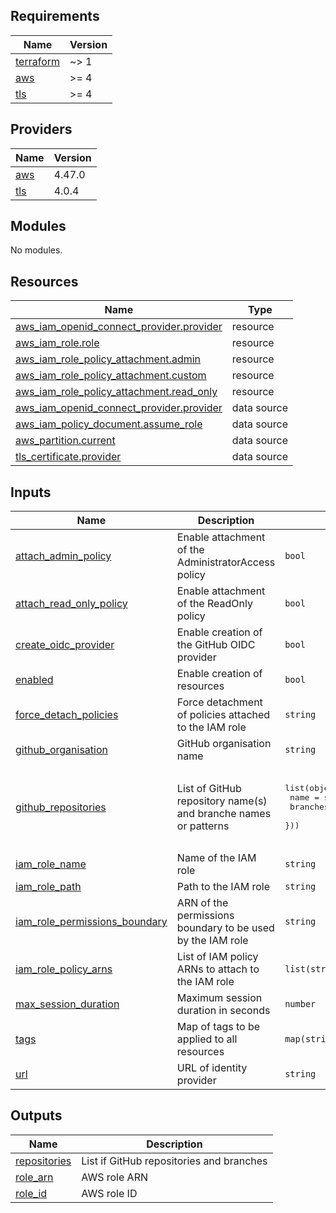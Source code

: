 ## Requirements

| Name | Version |
|------|---------|
| <a name="requirement_terraform"></a> [terraform](#requirement\_terraform) | ~> 1 |
| <a name="requirement_aws"></a> [aws](#requirement\_aws) | >= 4 |
| <a name="requirement_tls"></a> [tls](#requirement\_tls) | >= 4 |

## Providers

| Name | Version |
|------|---------|
| <a name="provider_aws"></a> [aws](#provider\_aws) | 4.47.0 |
| <a name="provider_tls"></a> [tls](#provider\_tls) | 4.0.4 |

## Modules

No modules.

## Resources

| Name | Type |
|------|------|
| [aws_iam_openid_connect_provider.provider](https://registry.terraform.io/providers/hashicorp/aws/latest/docs/resources/iam_openid_connect_provider) | resource |
| [aws_iam_role.role](https://registry.terraform.io/providers/hashicorp/aws/latest/docs/resources/iam_role) | resource |
| [aws_iam_role_policy_attachment.admin](https://registry.terraform.io/providers/hashicorp/aws/latest/docs/resources/iam_role_policy_attachment) | resource |
| [aws_iam_role_policy_attachment.custom](https://registry.terraform.io/providers/hashicorp/aws/latest/docs/resources/iam_role_policy_attachment) | resource |
| [aws_iam_role_policy_attachment.read_only](https://registry.terraform.io/providers/hashicorp/aws/latest/docs/resources/iam_role_policy_attachment) | resource |
| [aws_iam_openid_connect_provider.provider](https://registry.terraform.io/providers/hashicorp/aws/latest/docs/data-sources/iam_openid_connect_provider) | data source |
| [aws_iam_policy_document.assume_role](https://registry.terraform.io/providers/hashicorp/aws/latest/docs/data-sources/iam_policy_document) | data source |
| [aws_partition.current](https://registry.terraform.io/providers/hashicorp/aws/latest/docs/data-sources/partition) | data source |
| [tls_certificate.provider](https://registry.terraform.io/providers/hashicorp/tls/latest/docs/data-sources/certificate) | data source |

## Inputs

| Name | Description | Type | Default | Required |
|------|-------------|------|---------|:--------:|
| <a name="input_attach_admin_policy"></a> [attach\_admin\_policy](#input\_attach\_admin\_policy) | Enable attachment of the AdministratorAccess policy | `bool` | `false` | no |
| <a name="input_attach_read_only_policy"></a> [attach\_read\_only\_policy](#input\_attach\_read\_only\_policy) | Enable attachment of the ReadOnly policy | `bool` | `true` | no |
| <a name="input_create_oidc_provider"></a> [create\_oidc\_provider](#input\_create\_oidc\_provider) | Enable creation of the GitHub OIDC provider | `bool` | `true` | no |
| <a name="input_enabled"></a> [enabled](#input\_enabled) | Enable creation of resources | `bool` | `true` | no |
| <a name="input_force_detach_policies"></a> [force\_detach\_policies](#input\_force\_detach\_policies) | Force detachment of policies attached to the IAM role | `string` | `false` | no |
| <a name="input_github_organisation"></a> [github\_organisation](#input\_github\_organisation) | GitHub organisation name | `string` | n/a | yes |
| <a name="input_github_repositories"></a> [github\_repositories](#input\_github\_repositories) | List of GitHub repository name(s) and branche names or patterns | <pre>list(object({<br>    name     = string<br>    branches = list(string)<br>  }))</pre> | <pre>[<br>  {<br>    "branches": null,<br>    "name": null<br>  }<br>]</pre> | no |
| <a name="input_iam_role_name"></a> [iam\_role\_name](#input\_iam\_role\_name) | Name of the IAM role | `string` | `"github-actions"` | no |
| <a name="input_iam_role_path"></a> [iam\_role\_path](#input\_iam\_role\_path) | Path to the IAM role | `string` | `"/"` | no |
| <a name="input_iam_role_permissions_boundary"></a> [iam\_role\_permissions\_boundary](#input\_iam\_role\_permissions\_boundary) | ARN of the permissions boundary to be used by the IAM role | `string` | `""` | no |
| <a name="input_iam_role_policy_arns"></a> [iam\_role\_policy\_arns](#input\_iam\_role\_policy\_arns) | List of IAM policy ARNs to attach to the IAM role | `list(string)` | `[]` | no |
| <a name="input_max_session_duration"></a> [max\_session\_duration](#input\_max\_session\_duration) | Maximum session duration in seconds | `number` | `3600` | no |
| <a name="input_tags"></a> [tags](#input\_tags) | Map of tags to be applied to all resources | `map(string)` | `{}` | no |
| <a name="input_url"></a> [url](#input\_url) | URL of identity provider | `string` | `"token.actions.githubusercontent.com"` | no |

## Outputs

| Name | Description |
|------|-------------|
| <a name="output_repositories"></a> [repositories](#output\_repositories) | List if GitHub repositories and branches |
| <a name="output_role_arn"></a> [role\_arn](#output\_role\_arn) | AWS role ARN |
| <a name="output_role_id"></a> [role\_id](#output\_role\_id) | AWS role ID |
